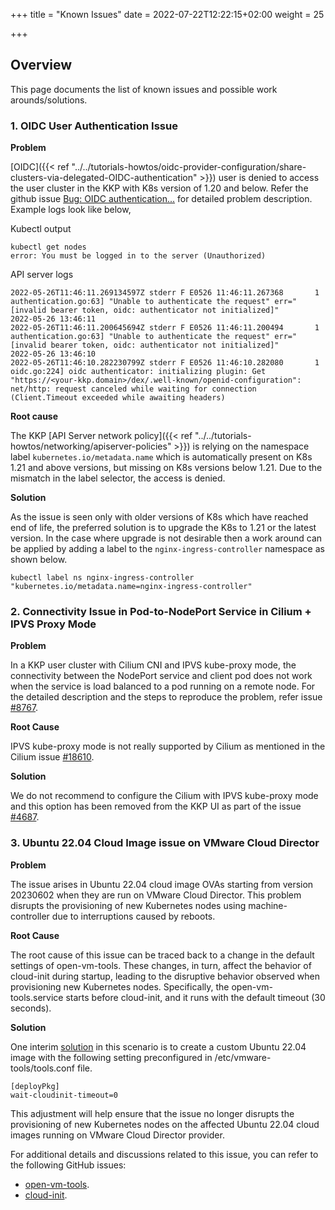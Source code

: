 +++
title = "Known Issues"
date = 2022-07-22T12:22:15+02:00
weight = 25

+++

## Overview

This page documents the list of known issues and possible work arounds/solutions.

### 1. OIDC User Authentication Issue

**Problem**

[OIDC]({{< ref "../../tutorials-howtos/oidc-provider-configuration/share-clusters-via-delegated-OIDC-authentication" >}}) user is denied to access the user cluster in the KKP with K8s version of 1.20 and below. Refer the github issue [Bug: OIDC authentication...](https://github.com/kubermatic/kubermatic/issues/9908) for detailed problem description. Example logs look like below,

Kubectl output

```
kubectl get nodes
error: You must be logged in to the server (Unauthorized)
```

API server logs

```
2022-05-26T11:46:11.269134597Z stderr F E0526 11:46:11.267368       1 authentication.go:63] "Unable to authenticate the request" err="[invalid bearer token, oidc: authenticator not initialized]"
2022-05-26 13:46:11
2022-05-26T11:46:11.200645694Z stderr F E0526 11:46:11.200494       1 authentication.go:63] "Unable to authenticate the request" err="[invalid bearer token, oidc: authenticator not initialized]"
2022-05-26 13:46:10
2022-05-26T11:46:10.282230799Z stderr F E0526 11:46:10.282080       1 oidc.go:224] oidc authenticator: initializing plugin: Get "https://<your-kkp.domain>/dex/.well-known/openid-configuration": net/http: request canceled while waiting for connection (Client.Timeout exceeded while awaiting headers)

```


**Root cause**

The KKP [API Server network policy]({{< ref "../../tutorials-howtos/networking/apiserver-policies" >}}) is relying on the namespace label `kubernetes.io/metadata.name` which is automatically present on K8s 1.21 and above versions, but missing on K8s versions below 1.21. Due to the mismatch in the label selector, the access is denied.

**Solution**

As the issue is seen only with older versions of K8s which have reached end of life, the preferred solution is to upgrade the K8s to 1.21 or the latest version.
In the case where upgrade is not desirable then a work around can be applied by adding a label to the `nginx-ingress-controller` namespace as shown below.

`kubectl label ns nginx-ingress-controller "kubernetes.io/metadata.name=nginx-ingress-controller"`

### 2. Connectivity Issue in Pod-to-NodePort Service in Cilium + IPVS Proxy Mode

**Problem**

In a KKP user cluster with Cilium CNI and IPVS kube-proxy mode, the connectivity between the NodePort service and client pod does not work when the service is load balanced to a pod running on a remote node. For the detailed description and the steps to reproduce the problem, refer issue [#8767](https://github.com/kubermatic/kubermatic/issues/8767).

**Root Cause**

IPVS kube-proxy mode is not really supported by Cilium as mentioned in the Cilium issue [#18610](https://github.com/cilium/cilium/issues/18610).

**Solution**

We do not recommend to configure the Cilium with IPVS kube-proxy mode and this option has been removed from the KKP UI as part of the issue [#4687](https://github.com/kubermatic/dashboard/issues/4687).

### 3. Ubuntu 22.04 Cloud Image issue on VMware Cloud Director

**Problem**

The issue arises in Ubuntu 22.04 cloud image OVAs starting from version 20230602 when they are run on VMware Cloud Director. This problem disrupts the provisioning of new Kubernetes nodes using machine-controller due to interruptions caused by reboots.

**Root Cause**

The root cause of this issue can be traced back to a change in the default settings of open-vm-tools. These changes, in turn, affect the behavior of cloud-init during startup, leading to the disruptive behavior observed when provisioning new Kubernetes nodes. Specifically, the open-vm-tools.service starts before cloud-init, and it runs with the default timeout (30 seconds).

**Solution**

One interim [solution](https://github.com/canonical/cloud-init/issues/4188#issuecomment-1695041510) in this scenario is to create a custom Ubuntu 22.04 image with the following setting preconfigured
in /etc/vmware-tools/tools.conf file.
```
[deployPkg]
wait-cloudinit-timeout=0
```
This adjustment will help ensure that the issue no longer disrupts the provisioning of new Kubernetes nodes on the affected Ubuntu 22.04 cloud images running on VMware Cloud Director provider.

For additional details and discussions related to this issue, you can refer to the following GitHub issues:
- [open-vm-tools](https://github.com/vmware/open-vm-tools/issues/684).
- [cloud-init](https://github.com/canonical/cloud-init/issues/4188).
